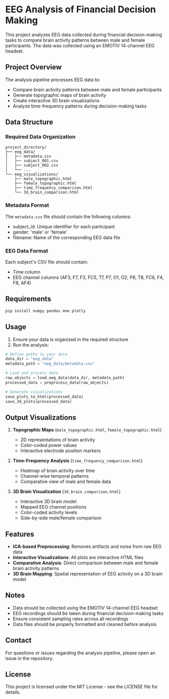 # EEG Analysis of Financial Decision Making

This project analyzes EEG data collected during financial decision-making tasks to compare brain activity patterns between male and female participants. The data was collected using an EMOTIV 14-channel EEG headset.

## Project Overview

The analysis pipeline processes EEG data to:
- Compare brain activity patterns between male and female participants
- Generate topographic maps of brain activity
- Create interactive 3D brain visualizations
- Analyze time-frequency patterns during decision-making tasks

## Data Structure

### Required Data Organization
```
project_directory/
├── eeg_data/
│   ├── metadata.csv
│   ├── subject_001.csv
│   ├── subject_002.csv
│   └── ...
└── eeg_visualizations/
    ├── male_topographic.html
    ├── female_topographic.html
    ├── time_frequency_comparison.html
    └── 3d_brain_comparison.html
```

### Metadata Format
The `metadata.csv` file should contain the following columns:
- subject_id: Unique identifier for each participant
- gender: 'male' or 'female'
- filename: Name of the corresponding EEG data file

### EEG Data Format
Each subject's CSV file should contain:
- Time column
- EEG channel columns (AF3, F7, F3, FC5, T7, P7, O1, O2, P8, T8, FC6, F4, F8, AF4)

## Requirements

```python
pip install numpy pandas mne plotly
```

## Usage

1. Ensure your data is organized in the required structure
2. Run the analysis:
```python
# Define paths to your data
data_dir = "eeg_data"
metadata_path = "eeg_data/metadata.csv"

# Load and process data
raw_objects = load_eeg_data(data_dir, metadata_path)
processed_data = preprocess_data(raw_objects)

# Generate visualizations
save_plots_to_html(processed_data)
save_3d_plots(processed_data)
```

## Output Visualizations

1. **Topographic Maps** (`male_topographic.html`, `female_topographic.html`)
   - 2D representations of brain activity
   - Color-coded power values
   - Interactive electrode position markers

2. **Time-Frequency Analysis** (`time_frequency_comparison.html`)
   - Heatmap of brain activity over time
   - Channel-wise temporal patterns
   - Comparative view of male and female data

3. **3D Brain Visualization** (`3d_brain_comparison.html`)
   - Interactive 3D brain model
   - Mapped EEG channel positions
   - Color-coded activity levels
   - Side-by-side male/female comparison

## Features

- **ICA-based Preprocessing**: Removes artifacts and noise from raw EEG data
- **Interactive Visualizations**: All plots are interactive HTML files
- **Comparative Analysis**: Direct comparison between male and female brain activity patterns
- **3D Brain Mapping**: Spatial representation of EEG activity on a 3D brain model

## Notes

- Data should be collected using the EMOTIV 14-channel EEG headset
- EEG recordings should be taken during financial decision-making tasks
- Ensure consistent sampling rates across all recordings
- Data files should be properly formatted and cleaned before analysis

## Contact

For questions or issues regarding the analysis pipeline, please open an issue in the repository.

## License

This project is licensed under the MIT License - see the LICENSE file for details.
